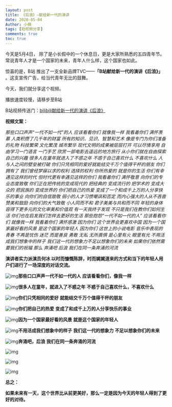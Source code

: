 ```yaml
---
layout: post
title: 《后浪》–献给新一代的演讲
date: 2020-05-04
Author: 小萌 
tags: [短视频分享]
comments: true
toc: true
---
```


 今天是5月4日， 除了是小长假中的一个休息日，更是大家所熟悉的五四青年节。常说青年人才是一个国家的未来，青年人什么样，这个国家也如此。

惊喜的是，B站 推出了一支全新品牌TVC——**「B站献给新一代的演讲《后浪》」** 。这支宣传广告，给当代青年无比的鼓舞。

今天，我们就分享这个视频。



播放速度较慢，请移步至B站

B站视频传送门：[bilibili献给新一代的演讲《后浪》](https://www.bilibili.com/video/BV1FV411d7u7?spm_id_from=333.851.b_696e7465726e6174696f6e616c486561646572.19)

 **视频文案：**

*那些口口声声“一代不如一代”的人*
*应该看看你们* 
*就像我一样*
*我看着你们*
*满怀羡慕* 
*人类积攒了几千年的财富*
*所有的知识、见识、智慧和艺术*
*像是专门为你们准备的礼物*
*科技繁荣 文化繁茂 城市繁华*
*现代文明的成果被层层打开*
*可以尽情享用*
*自由学习一门语言 一门手艺* 
*欣赏一部电影去遥远的地方旅行*
*从小你们就在自由探索自己的兴趣*
*很多人在童年就进入了不惑之年*
*不惑于自己喜欢什么 不喜欢什么* 
*人与人之间的壁垒被打破*
*你们只凭相同的爱好就能结交千万个值得干杯的朋友*
*你们拥有了 我们曾经梦寐以求的权利*
*选择的权利*
*你所热爱的 就是你的生活*
*你们有幸 遇见这样的时代*
*但时代更有幸遇见这样的你们*
*我看着你们* *满怀敬意*
*向你们的专业态度致敬*
*你们正在把传统的变成现代的*
*把经典的 变成流行的*
*把学术的 变成大众的*
*把民族的 变成世界的*
*你们把自己的热爱
变成了一个和成千上万的人分享快乐的事业*
*向你们的自信致敬*
*弱小的人才习惯嘲讽和否定*
*而内心强大的人从不吝啬赞美和鼓励*
*向你们的大气致敬*
*小人同而不和*
*君子美美与共和而不同*
*年轻的身体 容得下更多元的文化审美和价值观*
*有一天我终于发现*
*不只是我们在教你们如何生活*
*你们也在启发我们怎样去更好的生活*
*那些抱怨“一代不如一代的人”*
*应该看看你们 就像我一样*
*我看着你们 满怀感激*
*因为你们 这个世界会更喜欢中国*
*因为一个国家最好看的风景*
*是这个国家的年轻人*
*因为你们 这世上的小说电影 音乐中表现的青春*
*不再是忧伤 迷茫* 
*而是善良 勇敢 无私 无所畏惧*
*是心里有火 眼里有光* 
*不用活成我们想象中的样子*
*我们这一代的想象力不足以想象你们的未来*
*如果你们依然需要我们的祝福*
*那么*
*奔涌吧 后浪*
*我们在同一条奔涌的河流*

**演讲者实力派演员何冰 以时而慷慨陈辞，时而娓娓道来的方式和当下的年轻人用户们进行了一场深度的对话交流。**

![img](https://blaclacloud.coding.net/p/tcshare/d/tcsharea/git/raw/master/image/0504/640%282%29.gif)**那些口口声声一代不如一代的人**
**应该看看你们，像我一样**

![img](https://blaclacloud.coding.net/p/tcshare/d/tcsharea/git/raw/master/image/0504/640%283%29.gif)**很多人在童年，就进入了不惑之年**
**不惑于自己喜欢什么，不喜欢什么**

![img](https://blaclacloud.coding.net/p/tcshare/d/tcsharea/git/raw/master/image/0504/640%284%29.gif)**你们只凭相同的爱好**
**就能结交千万个值得干杯的朋友**

![img](https://blaclacloud.coding.net/p/tcshare/d/tcsharea/git/raw/master/image/0504/640%285%29.gif)**你们把自己的热爱**
**变成了和成千上万的人分享快乐的事业**

![img](https://blaclacloud.coding.net/p/tcshare/d/tcsharea/git/raw/master/image/0504/640%286%29.gif)**因为一个国家最好看的风景**
**就是这个国家的年轻人**

![img](https://blaclacloud.coding.net/p/tcshare/d/tcsharea/git/raw/master/image/0504/640%287%29.gif)**不用活成我们想象中的样子**
**我们这一代的想象力** 
**不足以想象你们的未来**

![img](https://blaclacloud.coding.net/p/tcshare/d/tcsharea/git/raw/master/image/0504/640%288%29.gif)**奔涌吧，后浪**
**我们在同一条奔涌的河流**

![img](https://blaclacloud.coding.net/p/tcshare/d/tcsharea/git/raw/master/image/0504/640%289%29.gif)

![img](https://blaclacloud.coding.net/p/tcshare/d/tcsharea/git/raw/master/image/0504/640%2811%29.png)

![img](https://blaclacloud.coding.net/p/tcshare/d/tcsharea/git/raw/master/image/0504/640%2812%29.png)

**总之：**

**如果未来有一天，这个世界比从前更美好，那么一定是因为今天的年轻人得到了更好的对待。**